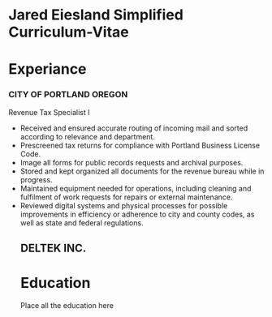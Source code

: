 # Jared Eiesland Simplified Curriculum-Vitae
<html>
  <Body>
    <h1>Experiance</h1>
      <h3>CITY OF PORTLAND OREGON</h3>
       <p>Revenue Tax Specialist I</p>
          <ul>
            <li> Received and ensured accurate routing of incoming mail and sorted according to relevance and department.</li>
            <li>Prescreened tax returns for compliance with Portland Business License Code. </li>
            <li>Image all forms for public records requests and archival purposes.  </li>
            <li> Stored and kept organized all documents for the revenue bureau while in progress.</li>
            <li>Maintained equipment needed for operations, including cleaning and fulfilment of work requests for repairs or external maintenance.</li> 
            <li>Reviewed digital systems and physical processes for possible improvements in efficiency or adherence to city and county codes, as well as state and federal regulations. </li>

<h2>DELTEK INC.</h2>

   <h1>Education</h1>
    <p>Place all the education here</p>
    </body>
  </html>
